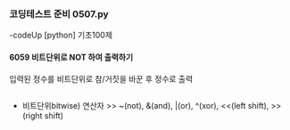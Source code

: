 ### 코딩테스트 준비 0507.py

-codeUp [python] 기초100제

#### 6059 비트단위로 NOT 하여 출력하기
입력된 정수를 비트단위로 참/거짓을 바꾼 후 정수로 출력
```py

```
* 비트단위bitwise) 연산자 >> ~(not), &(and), |(or), ^(xor), <<(left shift), >>(right shift)
